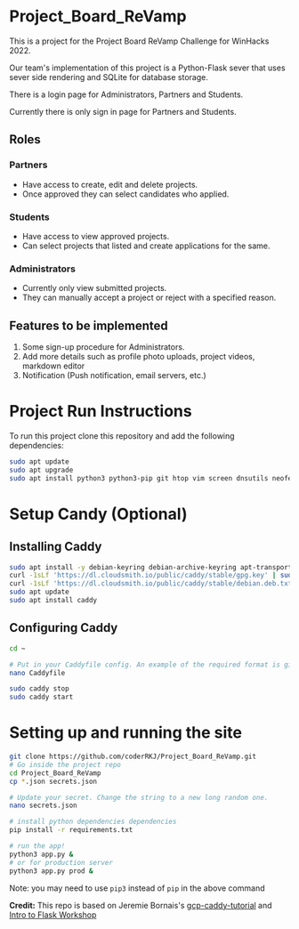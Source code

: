 # Project_Board_ReVamp
 This is a project for the Project Board ReVamp Challenge for WinHacks 2022.

 Our team's implementation of this project is a Python-Flask sever that uses sever side rendering and SQLite for database storage.

 There is a login page for Administrators, Partners and Students.

 Currently there is only sign in page for Partners and Students.

 ## Roles

 ### Partners
 - Have access to create, edit and delete projects.
 - Once approved they can select candidates who applied.
 ### Students
 - Have access to view approved projects.
 - Can select projects that listed and create applications for the same.
 ### Administrators
 - Currently only view submitted projects.
 - They can manually accept a project or reject with a specified reason.

 ## Features to be implemented
 1. Some sign-up procedure for Administrators.
 1. Add more details such as profile photo uploads, project videos, markdown editor
 1. Notification (Push notification, email servers, etc.)

# Project Run Instructions
 To run this project clone this repository and add the following dependencies:
 ```bash
 sudo apt update
 sudo apt upgrade
 sudo apt install python3 python3-pip git htop vim screen dnsutils neofetch gunicorn
 ``` 
# Setup Candy (Optional)
## Installing Caddy

```bash
sudo apt install -y debian-keyring debian-archive-keyring apt-transport-https
curl -1sLf 'https://dl.cloudsmith.io/public/caddy/stable/gpg.key' | sudo tee /etc/apt/trusted.gpg.d/caddy-stable.asc
curl -1sLf 'https://dl.cloudsmith.io/public/caddy/stable/debian.deb.txt' | sudo tee /etc/apt/sources.list.d/caddy-stable.list
sudo apt update
sudo apt install caddy
```

## Configuring Caddy

```bash
cd ~

# Put in your Caddyfile config. An example of the required format is given in the repository
nano Caddyfile

sudo caddy stop
sudo caddy start
```

# Setting up and running the site

```bash
git clone https://github.com/coderRKJ/Project_Board_ReVamp.git
# Go inside the project repo
cd Project_Board_ReVamp
cp *.json secrets.json

# Update your secret. Change the string to a new long random one.
nano secrets.json

# install python dependencies dependencies
pip install -r requirements.txt

# run the app!
python3 app.py &
# or for production server
python3 app.py prod &
```
Note: you may need to use `pip3` instead of `pip` in the above command

**Credit:** This repo is based on Jeremie Bornais's [gcp-caddy-tutorial](https://github.com/jere-mie/gcp-caddy-tutorial) and [Intro to Flask Workshop](https://github.com/WinHacks/flask-workshop)